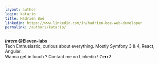 ```yaml
---
layout: author
login: katario
title: Hadrien Boé
linkedin: https://www.linkedin.com/in/hadrien-boe-web-developer
permalink: /authors/katario/
---
```

__*Intern* @Eleven-labs__  
Tech Enthusiastic, curious about everything. Mostly Symfony 3 & 4, React, Angular.  
Wanna get in touch ? Contact me on Linkedin ! ʕ•ᴥ•ʔ
